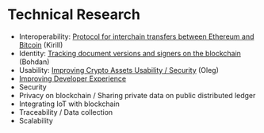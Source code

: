 # Technical Research

* Interoperability: [Protocol for interchain transfers between Ethereum and Bitcoin](ethereum-bitcoin-bridge-wip.md) \(Kirill\)
* Identity: [Tracking document versions and signers on the blockchain](how-to-track-document-versions-and-signers-on-the-blockchain.md) \(Bohdan\)
* Usability: [Improving Crypto Assets Usability / Security](asset-security.md) \(Oleg\)
* [Improving Developer Experience](developer-community-devxp.md)
* Security
* Privacy on blockchain / Sharing private data on public distributed ledger
* Integrating IoT with blockchain
* Traceability / Data collection
* Scalability

